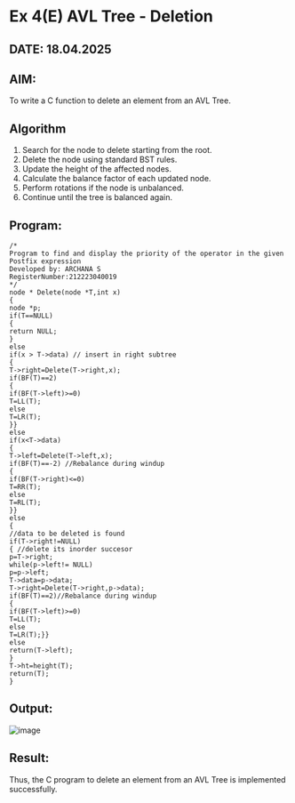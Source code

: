 # Ex 4(E) AVL Tree - Deletion
## DATE: 18.04.2025
## AIM:
To write a C function to delete an element from an AVL Tree.
## Algorithm
1. Search for the node to delete starting from the root.
2. Delete the node using standard BST rules.
3. Update the height of the affected nodes.
4. Calculate the balance factor of each updated node.
5. Perform rotations if the node is unbalanced.
6. Continue until the tree is balanced again.

## Program:
```
/*
Program to find and display the priority of the operator in the given Postfix expression
Developed by: ARCHANA S
RegisterNumber:212223040019
*/
node * Delete(node *T,int x)
{
node *p;
if(T==NULL)
{
return NULL;
}
else
if(x > T->data) // insert in right subtree
{
T->right=Delete(T->right,x);
if(BF(T)==2)
{
if(BF(T->left)>=0)
T=LL(T);
else
T=LR(T);
}}
else
if(x<T->data)
{
T->left=Delete(T->left,x);
if(BF(T)==-2) //Rebalance during windup
{
if(BF(T->right)<=0)
T=RR(T);
else
T=RL(T);
}}
else
{
//data to be deleted is found
if(T->right!=NULL)
{ //delete its inorder succesor
p=T->right;
while(p->left!= NULL)
p=p->left;
T->data=p->data;
T->right=Delete(T->right,p->data);
if(BF(T)==2)//Rebalance during windup
{
if(BF(T->left)>=0)
T=LL(T);
else
T=LR(T);}}
else
return(T->left);
}
T->ht=height(T);
return(T);
}
```

## Output:
![image](https://github.com/user-attachments/assets/0ea20fba-6846-4ed9-a7d7-d8cf7618d97c)



## Result:
Thus, the C program to delete an element from an AVL Tree is implemented successfully.
